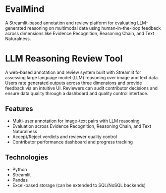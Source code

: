 # EvalMind
A Streamlit-based annotation and review platform for evaluating LLM-generated reasoning on multimodal data using human-in-the-loop feedback across dimensions like Evidence Recognition, Reasoning Chain, and Text Naturalness.

# LLM Reasoning Review Tool

A web-based annotation and review system built with Streamlit for assessing large language model (LLM) reasoning over image and text data. Users rate generated outputs across three dimensions and provide feedback via an intuitive UI. Reviewers can audit contributor decisions and ensure data quality through a dashboard and quality control interface.

## Features
- Multi-user annotation for image-text pairs with LLM reasoning
- Evaluation across Evidence Recognition, Reasoning Chain, and Text Naturalness
- Accept/Reject verdicts and reviewer quality control
- Contributor performance dashboard and progress tracking

## Technologies
- Python
- Streamlit
- Pandas
- Excel-based storage (can be extended to SQL/NoSQL backends)
